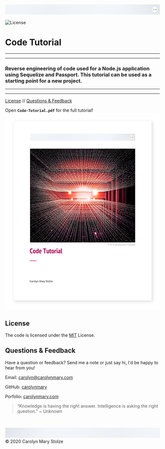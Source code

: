 ![header](./assets/cm_header.png)

![License](https://img.shields.io/badge/License-MIT-green) </br>

<!-- ![logo](pathToFileHere) -->
# Code Tutorial   
 
- - -
- - -
### Reverse engineering of code used for a Node.js application using Sequelize and Passport. This tutorial can be used as a starting point for a new project.
- - -
- - -

<!-- TOC -->
[License](#license) // [Questions & Feedback](#questions-feedback) 


Open **`Code-Tutorial.pdf`** for the full tutorial! </br>
![cover](./assets/Code-Tutorial.png)

## License
    
The code is licensed under the [MIT](https://choosealicense.com/licenses/mit/) License.
  
## Questions & Feedback
  
Have a question or feedback? Send me a note or just say hi, I'd be happy to hear from you!
  
Email: carolyn@carolynmary.com </br>
  
GitHub: [carolynmary](https://github.com/carolynmary) </br>
  
Porfolio: [carolynmary.com](https://carolynmary.com) 
  
> “Knowledge is having the right answer. Intelligence is asking the right question.” ~ Unknown
  
</br>

![footer](./assets/cm_footer.png)
© 2020 Carolyn Mary Stolze